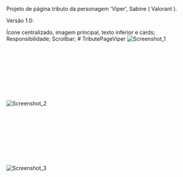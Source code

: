 Projeto de página tributo da personagem 'Viper', Sabine ( Valorant ).

Versão 1.0:

Ícone centralizado, imagem principal, texto inferior e cards; Responsibilidade; Scrollbar; # TributePageViper
![Screenshot_1](https://user-images.githubusercontent.com/74564883/173202447-80c54206-8ee0-44a9-a681-bdf34dc5a8a1.jpg)
<br/><br/><br/><br/><br/><br/><br/><br/><br/><br/>
![Screenshot_2](https://user-images.githubusercontent.com/74564883/173202451-58134e9d-7f08-41dc-99fc-1800a1adf395.jpg)
<br/><br/><br/><br/><br/><br/><br/><br/><br/><br/>
![Screenshot_3](https://user-images.githubusercontent.com/74564883/173202453-1bd3129c-56b8-471d-9fca-6017898d5d10.jpg)
<br/><br/><br/><br/><br/><br/><br/><br/><br/><br/>


